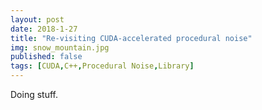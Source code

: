 ```yaml
---
layout: post
date: 2018-1-27
title: "Re-visiting CUDA-accelerated procedural noise"
img: snow_mountain.jpg
published: false
tags: [CUDA,C++,Procedural Noise,Library]
---
```


Doing stuff.